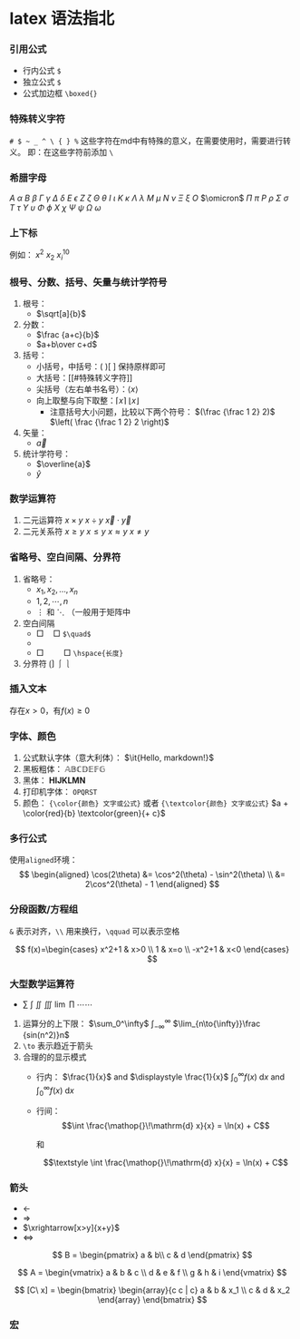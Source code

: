 # latex 语法指北

### 引用公式

- 行内公式 `$`
- 独立公式 `$`
- 公式加边框 `\boxed{}`

### 特殊转义字符

`# $ ~ _ ^ \ { } %` 这些字符在md中有特殊的意义，在需要使用时，需要进行转义。
即：在这些字符前添加 `\`

### 希腊字母

$A$ $\alpha$
$B$ $\beta$
$\Gamma$ $\gamma$
$\Delta$ $\delta$
$E$ $\epsilon$
$Z$ $\zeta$
$\Theta$ $\theta$
$I$ $\iota$
$K$ $\kappa$
$\Lambda$ $\lambda$
$M$ $\mu$
$N$ $\nu$
$\Xi$ $\xi$
$O$ $\omicron$
$\Pi$ $\pi$
$P$ $\rho$
$\Sigma$ $\sigma$
$T$ $\tau$
$\Upsilon$ $\upsilon$
$\Phi$ $\phi$
$X$ $\chi$
$\Psi$ $\psi$
$\Omega$ $\omega$

### 上下标

例如：
$x^2$
$x_2$
$x_i^{10}$

### 根号、分数、括号、矢量与统计学符号

1. 根号：
	- $\sqrt[a]{b}$
2. 分数：
	- $\frac {a+c}{b}$
	- $a+b\over c+d$
3. 括号：
	- 小括号，中括号：( )[ ]  保持原样即可
	- 大括号：[[#特殊转义字符]]
	- 尖括号（左右单书名号）：$\langle x \rangle$
	- 向上取整与向下取整：$\lceil x \rceil$ $\lfloor x \rfloor$ 
		- 注意括号大小问题，比较以下两个符号：
			$(\frac {\frac 1 2} 2)$
			$\left( \frac {\frac 1 2} 2 \right)$
 4. 矢量：
	 - $\vec{a}$
5. 统计学符号：
	- $\overline{a}$
	- $\widehat{y}$

### 数学运算符

1. 二元运算符
	$x \times y$
	$x \div y$
	$\vec{x} \cdot \vec{y}$
2. 二元关系符
	$x \ge y$
	$x \le y$
	$x \approx y$
	$x \ne y$

### 省略号、空白间隔、分界符

1. 省略号：
	- $x_1, x_2, \dots, x_n$
	- $1, 2, \cdots, n$
	- $\vdots$ 和 $\ddots$ （一般用于矩阵中
2. 空白间隔
	- $\Box \quad \Box$ `$\quad$` 
	- 
	- $\Box \hspace{1cm} \Box$ `\hspace{长度}`
1. 分界符
	$\lgroup \rgroup$ $\lmoustache \rmoustache$ 

### 插入文本

$\text{存在} x>0 \text{，有} f(x) \ge 0$

### 字体、颜色

1. 公式默认字体（意大利体）：
	$\it{Hello, markdown!}$
2. 黑板粗体：
	$\mathbb{ABCDEFG}$
3. 黑体：
	$\mathbf{HIJKLMN}$
4. 打印机字体：
	$\mathtt{OPQRST}$
5. 颜色：
	`{\color{颜色} 文字或公式}` 或者 `{\textcolor{颜色} 文字或公式}`
	$a + \color{red}{b} \textcolor{green}{+ c}$  

### 多行公式

使用`aligned`环境：
$$
\begin{aligned}
\cos(2\theta) &= \cos^2(\theta) - \sin^2(\theta) \\
&= 2\cos^2(\theta) - 1
\end{aligned}
$$

### 分段函数/方程组

`&` 表示对齐，`\\` 用来换行，`\qquad` 可以表示空格

$$
f(x)=\begin{cases}
x^2+1 & x>0 \\
1 & x=o \\
-x^2+1 & x<0
\end{cases}
$$

### 大型数学运算符

- $\sum$  $\int$  $\iint$  $\iiint$  $\lim$  $\prod$ $\cdots \cdots$ 

1. 运算分的上下限：
	$\sum_0^\infty$
	$\int_{-\infty}^{\infty}$
	$\lim_{n\to{\infty}}\frac {sin(n^2)}n$
2. `\to` 表示趋近于箭头
3. 合理的的显示模式
	- 行内： 
		$\frac{1}{x}$ and $\displaystyle \frac{1}{x}$
		$\int_0^{\infty} f(x) \mathop{}\!\mathrm{d} x$ and $\displaystyle \int_0^{\infty} f(x) \mathop{}\!\mathrm{d} x$

	- 行间：
		$$\int \frac{\mathop{}\!\mathrm{d} x}{x} = \ln(x) + C$$

		和

	    $$\textstyle \int \frac{\mathop{}\!\mathrm{d} x}{x} = \ln(x) + C$$


### 箭头

- $\leftarrow$
- $\Rightarrow$
- $\xrightarrow[x>y]{x+y}$
- $\Longleftrightarrow$

$$
B = \begin{pmatrix}
a & b\\
c & d
\end{pmatrix}
$$

$$
A = \begin{vmatrix}
a & b & c \\
d & e & f \\
g & h & i
\end{vmatrix}
$$

$$
[C\ x] = \begin{bmatrix}
\begin{array}{c c | c}
a & b & x_1 \\
c & d & x_2
\end{array}
\end{bmatrix}
$$

### 宏
